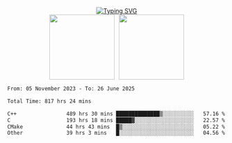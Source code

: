 <!--START_SECTION:console-->
<div align="center">
  <a href="https://git.io/typing-svg">
    <img src="https://readme-typing-svg.demolab.com/?lines=Hello+There+!;Happy+Coding+!&size=28&color=0F62FE&center=true&font=Fira+Code" alt="Typing SVG" />
  </a>
</div>
<!--END_SECTION:console-->

<div align="center" style="display: flex; justify-content: center; gap: 10px; flex-wrap: wrap;">
  <img 
    src="https://github-readme-stats.vercel.app/api?username=gotorion&hide_title=true&hide_border=true&show_icons=true&line_height=21&text_color=000&icon_color=000&bg_color=0,ea6161,ffc64d,fffc4d,52fa5a&theme=graywhite" 
    height="150"
  />
  <img 
    src="https://github-readme-stats.vercel.app/api/top-langs/?username=gotorion&hide_title=true&hide_border=true&layout=compact&langs_count=6&text_color=000&icon_color=fff&bg_color=0,52fa5a,4dfcff,c64dff&theme=graywhite" 
    height="150"
  />
</div>
<!--START_SECTION:waka-->

```txt
From: 05 November 2023 - To: 26 June 2025

Total Time: 817 hrs 24 mins

C++                489 hrs 30 mins ██████████████▒░░░░░░░░░░   57.16 %
C                  193 hrs 18 mins █████▓░░░░░░░░░░░░░░░░░░░   22.57 %
CMake              44 hrs 43 mins  █▒░░░░░░░░░░░░░░░░░░░░░░░   05.22 %
Other              39 hrs 3 mins   █░░░░░░░░░░░░░░░░░░░░░░░░   04.56 %
```

<!--END_SECTION:waka-->

